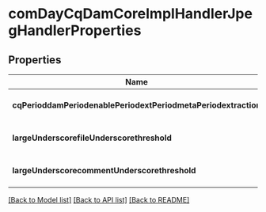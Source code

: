 # comDayCqDamCoreImplHandlerJpegHandlerProperties

## Properties
Name | Type | Description | Notes
------------ | ------------- | ------------- | -------------
**cqPerioddamPeriodenablePeriodextPeriodmetaPeriodextraction** | [**ConfigNodePropertyBoolean**](ConfigNodePropertyBoolean.md) |  | [optional] [default to null]
**largeUnderscorefileUnderscorethreshold** | [**ConfigNodePropertyInteger**](ConfigNodePropertyInteger.md) |  | [optional] [default to null]
**largeUnderscorecommentUnderscorethreshold** | [**ConfigNodePropertyInteger**](ConfigNodePropertyInteger.md) |  | [optional] [default to null]

[[Back to Model list]](../README.md#documentation-for-models) [[Back to API list]](../README.md#documentation-for-api-endpoints) [[Back to README]](../README.md)


